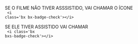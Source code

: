 SE O FILME NÃO TIVER ASSSISTIDO, VAI CHAMAR O ÍCONE
<br>
<code>
  &lt;i class='bx bx-badge-check'&gt;&lt;/i&gt;
</code>

SE ELE TIVER ASSISTIDO VAI CHAMAR
<br>
<code> 
  &lt;i class='bx bxs-badge-check'&gt;&lt;/i&gt; 
</code>

